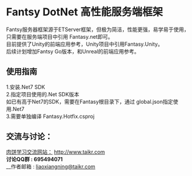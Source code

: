 # Fantsy DotNet 高性能服务端框架
Fantsy服务器框架源于ETServer框架，但极为简洁，性能更强，易学易于使用，只需要在服务端项目中引用 Fantasy.net即可。  
目前提供了Unity的前端应用参考，Unity项目中引用Fantasy.Unity。  
后续计划增加Fantsy Go版本，和Unreal的前端应用参考。

## 使用指南
1.安装.Net7 SDK    
2.指定项目使用的.Net SDK版本  
如已有高于Net7的SDK，需要在Fantasy根目录下，通过 global.json指定使用.Net7   
3.需要单独编译 Fantasy.Hotfix.csproj  

## 交流与讨论：  
[肉饼学习交流网站：](http://www.taikr.com) http://www.taikr.com  
__讨论QQ群 : 695494071__  
__作者邮箱 : liaoxiangning@taikr.com

